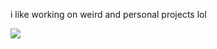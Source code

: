 i like working on weird and personal projects lol

<a href="https://github.com/Aethese?tab=repositories">
  <img align="center" src="https://github-readme-stats.vercel.app/api/top-langs/?username=Aethese&layout=compact&show_icons=true&title_color=fff&icon_color=79ff97&text_color=9f9f9f&bg_color=151515" />
</a>

